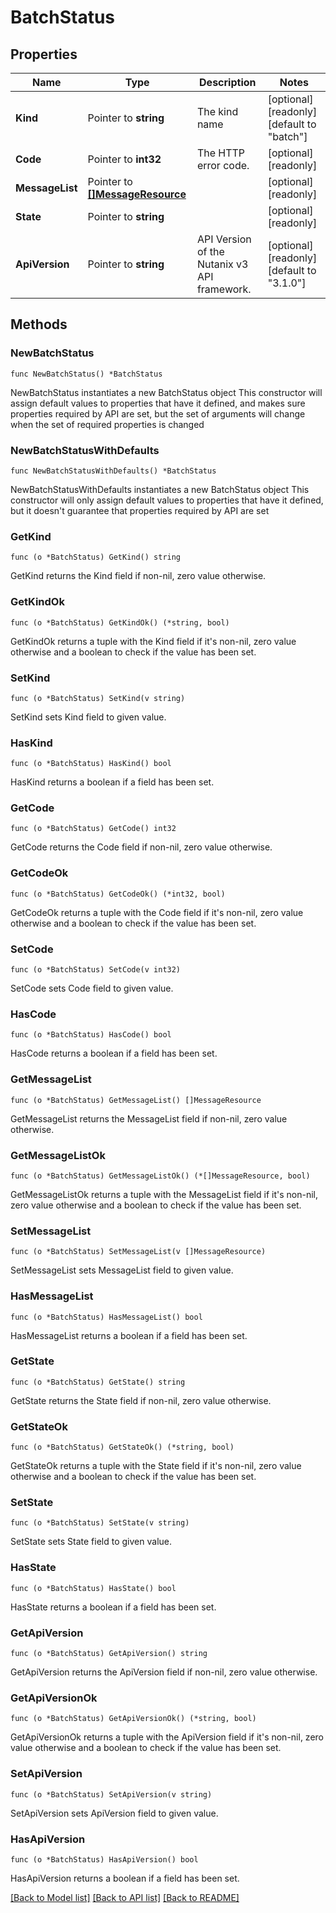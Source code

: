 # BatchStatus

## Properties

Name | Type | Description | Notes
------------ | ------------- | ------------- | -------------
**Kind** | Pointer to **string** | The kind name | [optional] [readonly] [default to "batch"]
**Code** | Pointer to **int32** | The HTTP error code. | [optional] [readonly] 
**MessageList** | Pointer to [**[]MessageResource**](MessageResource.md) |  | [optional] [readonly] 
**State** | Pointer to **string** |  | [optional] [readonly] 
**ApiVersion** | Pointer to **string** | API Version of the Nutanix v3 API framework. | [optional] [readonly] [default to "3.1.0"]

## Methods

### NewBatchStatus

`func NewBatchStatus() *BatchStatus`

NewBatchStatus instantiates a new BatchStatus object
This constructor will assign default values to properties that have it defined,
and makes sure properties required by API are set, but the set of arguments
will change when the set of required properties is changed

### NewBatchStatusWithDefaults

`func NewBatchStatusWithDefaults() *BatchStatus`

NewBatchStatusWithDefaults instantiates a new BatchStatus object
This constructor will only assign default values to properties that have it defined,
but it doesn't guarantee that properties required by API are set

### GetKind

`func (o *BatchStatus) GetKind() string`

GetKind returns the Kind field if non-nil, zero value otherwise.

### GetKindOk

`func (o *BatchStatus) GetKindOk() (*string, bool)`

GetKindOk returns a tuple with the Kind field if it's non-nil, zero value otherwise
and a boolean to check if the value has been set.

### SetKind

`func (o *BatchStatus) SetKind(v string)`

SetKind sets Kind field to given value.

### HasKind

`func (o *BatchStatus) HasKind() bool`

HasKind returns a boolean if a field has been set.

### GetCode

`func (o *BatchStatus) GetCode() int32`

GetCode returns the Code field if non-nil, zero value otherwise.

### GetCodeOk

`func (o *BatchStatus) GetCodeOk() (*int32, bool)`

GetCodeOk returns a tuple with the Code field if it's non-nil, zero value otherwise
and a boolean to check if the value has been set.

### SetCode

`func (o *BatchStatus) SetCode(v int32)`

SetCode sets Code field to given value.

### HasCode

`func (o *BatchStatus) HasCode() bool`

HasCode returns a boolean if a field has been set.

### GetMessageList

`func (o *BatchStatus) GetMessageList() []MessageResource`

GetMessageList returns the MessageList field if non-nil, zero value otherwise.

### GetMessageListOk

`func (o *BatchStatus) GetMessageListOk() (*[]MessageResource, bool)`

GetMessageListOk returns a tuple with the MessageList field if it's non-nil, zero value otherwise
and a boolean to check if the value has been set.

### SetMessageList

`func (o *BatchStatus) SetMessageList(v []MessageResource)`

SetMessageList sets MessageList field to given value.

### HasMessageList

`func (o *BatchStatus) HasMessageList() bool`

HasMessageList returns a boolean if a field has been set.

### GetState

`func (o *BatchStatus) GetState() string`

GetState returns the State field if non-nil, zero value otherwise.

### GetStateOk

`func (o *BatchStatus) GetStateOk() (*string, bool)`

GetStateOk returns a tuple with the State field if it's non-nil, zero value otherwise
and a boolean to check if the value has been set.

### SetState

`func (o *BatchStatus) SetState(v string)`

SetState sets State field to given value.

### HasState

`func (o *BatchStatus) HasState() bool`

HasState returns a boolean if a field has been set.

### GetApiVersion

`func (o *BatchStatus) GetApiVersion() string`

GetApiVersion returns the ApiVersion field if non-nil, zero value otherwise.

### GetApiVersionOk

`func (o *BatchStatus) GetApiVersionOk() (*string, bool)`

GetApiVersionOk returns a tuple with the ApiVersion field if it's non-nil, zero value otherwise
and a boolean to check if the value has been set.

### SetApiVersion

`func (o *BatchStatus) SetApiVersion(v string)`

SetApiVersion sets ApiVersion field to given value.

### HasApiVersion

`func (o *BatchStatus) HasApiVersion() bool`

HasApiVersion returns a boolean if a field has been set.


[[Back to Model list]](../README.md#documentation-for-models) [[Back to API list]](../README.md#documentation-for-api-endpoints) [[Back to README]](../README.md)


